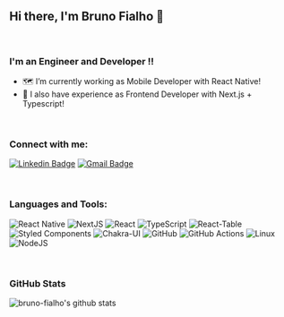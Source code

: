 ## Hi there, I'm Bruno Fialho 👋

<br />

### I'm an Engineer and Developer !!

- 🗺️ I’m currently working as Mobile Developer with React Native!
- 🧱 I also have experience as Frontend Developer with Next.js + Typescript!
<!-- - 🌱 Learning Clean Architecture, Chakra UI and much more.. -->

<br />

### Connect with me:

[![Linkedin Badge](https://img.shields.io/badge/-Bruno%20Fialho-5da9fc?style=flat-square&logo=Linkedin&logoColor=white&link=https://www.linkedin.com/in/bruno-fialho/)](https://www.linkedin.com/in/bruno-fialho/) 
[![Gmail Badge](https://img.shields.io/badge/-brugerf@gmail.com-5da9fc?style=flat-square&logo=Gmail&logoColor=white&link=mailto:brugerf@gmail.com)](mailto:brugerf@gmail.com)

<br />

### Languages and Tools:

![React Native](https://img.shields.io/badge/react_native-%2320232a.svg?style=for-the-badge&logo=react&logoColor=%2361DAFB)
![NextJS](https://img.shields.io/badge/NextJS%20-black.svg?&style=for-the-badge&logo=Next.js&logoColor=white)
![React](https://img.shields.io/badge/react%20-%2320232a.svg?&style=for-the-badge&logo=react&logoColor=%2361DAFB)
![TypeScript](https://img.shields.io/badge/typescript%20-%23007ACC.svg?&style=for-the-badge&logo=typescript&logoColor=white)
![React-Table](https://img.shields.io/badge/React--Table-FF4154?style=for-the-badge&logo=react-table&logoColor=white)
![Styled Components](https://img.shields.io/badge/styled--components-DB7093?style=for-the-badge&logo=styled-components&logoColor=white)
![Chakra-UI](https://img.shields.io/badge/chakra--ui-29c6b7.svg?style=for-the-badge&logo=chakra-ui&logoColor=white)
![GitHub](https://img.shields.io/badge/github%20-%23121011.svg?&style=for-the-badge&logo=github&logoColor=white)
![GitHub Actions](https://img.shields.io/badge/githubactions-%232671E5.svg?style=for-the-badge&logo=githubactions&logoColor=white)
![Linux](https://img.shields.io/badge/Linux-FCC624?style=for-the-badge&logo=linux&logoColor=black)
![NodeJS](https://img.shields.io/badge/node.js%20-%2343853D.svg?&style=for-the-badge&logo=node.js&logoColor=white)
<!-- ![Docker](https://img.shields.io/badge/docker%20-%230db7ed.svg?&style=for-the-badge&logo=docker&logoColor=white)
![Postgres](https://img.shields.io/badge/postgres-%23316192.svg?&style=for-the-badge&logo=postgresql&logoColor=white)
![MongoDB](https://img.shields.io/badge/MongoDB-%234ea94b.svg?&style=for-the-badge&logo=mongodb&logoColor=white)
![GraphQL](https://img.shields.io/badge/-GraphQL-E10098?style=for-the-badge&logo=graphql) -->

<br />

### GitHub Stats

![bruno-fialho's github stats](https://github-readme-stats.vercel.app/api?username=bruno-fialho&show_icons=true&hide_border=true&count_private=true&theme=tokyonight)
